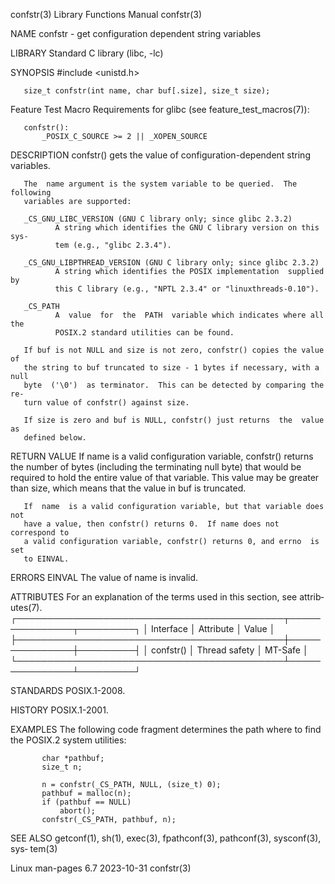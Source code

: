 confstr(3)                 Library Functions Manual                 confstr(3)

NAME
       confstr - get configuration dependent string variables

LIBRARY
       Standard C library (libc, -lc)

SYNOPSIS
       #include <unistd.h>

       size_t confstr(int name, char buf[.size], size_t size);

   Feature Test Macro Requirements for glibc (see feature_test_macros(7)):

       confstr():
           _POSIX_C_SOURCE >= 2 || _XOPEN_SOURCE

DESCRIPTION
       confstr() gets the value of configuration-dependent string variables.

       The  name argument is the system variable to be queried.  The following
       variables are supported:

       _CS_GNU_LIBC_VERSION (GNU C library only; since glibc 2.3.2)
              A string which identifies the GNU C library version on this sys‐
              tem (e.g., "glibc 2.3.4").

       _CS_GNU_LIBPTHREAD_VERSION (GNU C library only; since glibc 2.3.2)
              A string which identifies the POSIX implementation  supplied  by
              this C library (e.g., "NPTL 2.3.4" or "linuxthreads-0.10").

       _CS_PATH
              A  value  for  the  PATH  variable which indicates where all the
              POSIX.2 standard utilities can be found.

       If buf is not NULL and size is not zero, confstr() copies the value  of
       the string to buf truncated to size - 1 bytes if necessary, with a null
       byte  ('\0')  as terminator.  This can be detected by comparing the re‐
       turn value of confstr() against size.

       If size is zero and buf is NULL, confstr() just returns  the  value  as
       defined below.

RETURN VALUE
       If name is a valid configuration variable, confstr() returns the number
       of  bytes  (including the terminating null byte) that would be required
       to hold the entire value of that variable.  This value may  be  greater
       than size, which means that the value in buf is truncated.

       If  name  is a valid configuration variable, but that variable does not
       have a value, then confstr() returns 0.  If name does not correspond to
       a valid configuration variable, confstr() returns 0, and errno  is  set
       to EINVAL.

ERRORS
       EINVAL The value of name is invalid.

ATTRIBUTES
       For  an  explanation  of  the  terms  used in this section, see attrib‐
       utes(7).
       ┌───────────────────────────────────────────┬───────────────┬─────────┐
       │ Interface                                 │ Attribute     │ Value   │
       ├───────────────────────────────────────────┼───────────────┼─────────┤
       │ confstr()                                 │ Thread safety │ MT-Safe │
       └───────────────────────────────────────────┴───────────────┴─────────┘

STANDARDS
       POSIX.1-2008.

HISTORY
       POSIX.1-2001.

EXAMPLES
       The following code fragment determines  the  path  where  to  find  the
       POSIX.2 system utilities:

           char *pathbuf;
           size_t n;

           n = confstr(_CS_PATH, NULL, (size_t) 0);
           pathbuf = malloc(n);
           if (pathbuf == NULL)
               abort();
           confstr(_CS_PATH, pathbuf, n);

SEE ALSO
       getconf(1), sh(1), exec(3), fpathconf(3), pathconf(3), sysconf(3), sys‐
       tem(3)

Linux man-pages 6.7               2023-10-31                        confstr(3)
